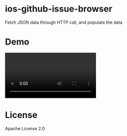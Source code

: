 # ios-github-issue-browser

Fetch JSON data through HTTP call, and populate the data

# Demo
![Demo](demo.mov)

# License

Apache License 2.0